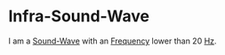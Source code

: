# Infra-Sound-Wave

I am a [Sound-Wave](40200001.md) with an [Frequency](10000016.md) lower than 20 [Hz](10000101.md).
